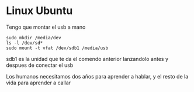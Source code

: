 # Linux Ubuntu

<!-- MarkdownTOC -->

<!-- /MarkdownTOC -->

Tengo que montar el usb a mano 
````
sudo mkdir /media/dev
ls -l /dev/sd*
sudo mount -t vfat /dev/sdb1 /media/usb
````

sdb1 es la unidad que te da el comendo anterior lanzandolo antes y despues de conectar el usb

Los humanos necesitamos dos años para aprender a hablar, y el resto de la vida para aprender a callar